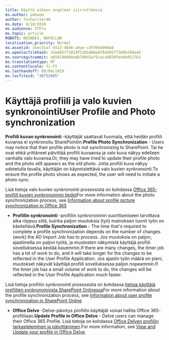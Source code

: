 ```yaml
---
title: Käyttö oikeus ongelmat siirrettäessä
ms.author: pebaum
author: Techwriter40
ms.date: 9/18/2018
ms.audience: ITPro
ms.topic: article
ROBOTS: NOINDEX, NOFOLLOW
localization_priority: Normal
ms.assetid: cbec51a7-5513-4848-a9ae-cdf993e000a8
ms.openlocfilehash: 33e605ff3019f52bbd0be876d485ff389b260a44
ms.sourcegitcommit: a65d196d00adb70045af5caca9828fe44b951f61
ms.translationtype: MT
ms.contentlocale: fi-FI
ms.lasthandoff: 09/04/2019
ms.locfileid: "36752605"
---
```

# <a name="user-profile-and-photo-synchronization"></a><span data-ttu-id="1e85a-102">Käyttäjä profiili ja valo kuvien synkronointi</span><span class="sxs-lookup"><span data-stu-id="1e85a-102">User Profile and Photo synchronization</span></span>

 <span data-ttu-id="1e85a-103">**Profiili kuvan synkronointi** -käyttäjät saattavat huomata, että heidän profiili kuvansa ei synkronoitu SharePointiin.</span><span class="sxs-lookup"><span data-stu-id="1e85a-103">**Profile Photo Synchronization** - Users may notice that their profile photo is not synchronizing to SharePoint.</span></span> <span data-ttu-id="1e85a-104">Tai he ovat ehkä yrittäneet päivittää profiili kuvaansa ja valo kuva näkyy edelleen vanhalla valo kuvansa.</span><span class="sxs-lookup"><span data-stu-id="1e85a-104">Or, they may have tried to update their profile photo and the photo still appears as the old photo.</span></span> <span data-ttu-id="1e85a-105">Jotta profiili kuva näkyy odotetulla tavalla, käyttäjän on käynnistettävä valo kuvien synkronointi.</span><span class="sxs-lookup"><span data-stu-id="1e85a-105">To ensure the profile photo shows as expected, the user will need to initiate a photo sync.</span></span> 
  
<span data-ttu-id="1e85a-106">Lisä tietoja valo kuvien synkronointi prosessista on kohdassa [Office 365-profiili kuvien synkronoinnin tiedot](https://go.microsoft.com/fwlink/?linkid=2022634)</span><span class="sxs-lookup"><span data-stu-id="1e85a-106">For more information about the photo synchronization process, see [Information about profile picture synchronization in Office 365](https://go.microsoft.com/fwlink/?linkid=2022634)</span></span>
  
- <span data-ttu-id="1e85a-107">**Profiilin synkronointi** -profiilin synkronoinnin suorittamiseen tarvittava aika riippuu siitä, kuinka paljon muutoksia (työ) mainoksen tuonti työn on käsiteltävä.</span><span class="sxs-lookup"><span data-stu-id="1e85a-107">**Profile Synchronization** - The time that's required to complete a profile synchronization depends on the number of changes (work) the AD Import Job has to process.</span></span> <span data-ttu-id="1e85a-108">Jos muutoksia on paljon, ajastimella on paljon työtä, ja muutosten näkymistä käyttäjä profiili sovelluksessa kestää kauemmin.</span><span class="sxs-lookup"><span data-stu-id="1e85a-108">If there are many changes, the timer job has a lot of work to do, and it will take longer for the changes to be reflected in the User Profile Application.</span></span> <span data-ttu-id="1e85a-109">Jos ajastin työn määrä on pieni, muutokset näkyvät käyttäjä profiili sovelluksessa paljon nopeammin.</span><span class="sxs-lookup"><span data-stu-id="1e85a-109">If the timer job has a small volume of work to do, the changes will be reflected in the User Profile Application much faster.</span></span> 
  
<span data-ttu-id="1e85a-110">Lisä tietoja profiilin synkronointi prosessista on kohdassa [tietoja käyttäjä profiilien synkronoinnista SharePoint Onlinessa](https://go.microsoft.com/fwlink/?linkid=2022639)</span><span class="sxs-lookup"><span data-stu-id="1e85a-110">For more information about the profile synchronization process, see [Information about user profile synchronization in SharePoint Online](https://go.microsoft.com/fwlink/?linkid=2022639)</span></span>
    
- <span data-ttu-id="1e85a-111">**Office Delve** -Delve-päivitys profiilin käyttäjät voivat hallita Office 365-profiiliaan.</span><span class="sxs-lookup"><span data-stu-id="1e85a-111">**Update Profile in Office Delve** - Delve users can manage their Office 365 Profile.</span></span> <span data-ttu-id="1e85a-112">Lisä tietoja on kohdassa [Office Delven profiilin tarkasteleminen ja päivittäminen](https://support.office.com/article/View-and-update-your-profile-in-Office-Delve-4e84343b-eedf-45a1-aeb9-8627ccca14ba).</span><span class="sxs-lookup"><span data-stu-id="1e85a-112">For more information, see [View and Update your profile in Office Delve](https://support.office.com/article/View-and-update-your-profile-in-Office-Delve-4e84343b-eedf-45a1-aeb9-8627ccca14ba).</span></span>
    

